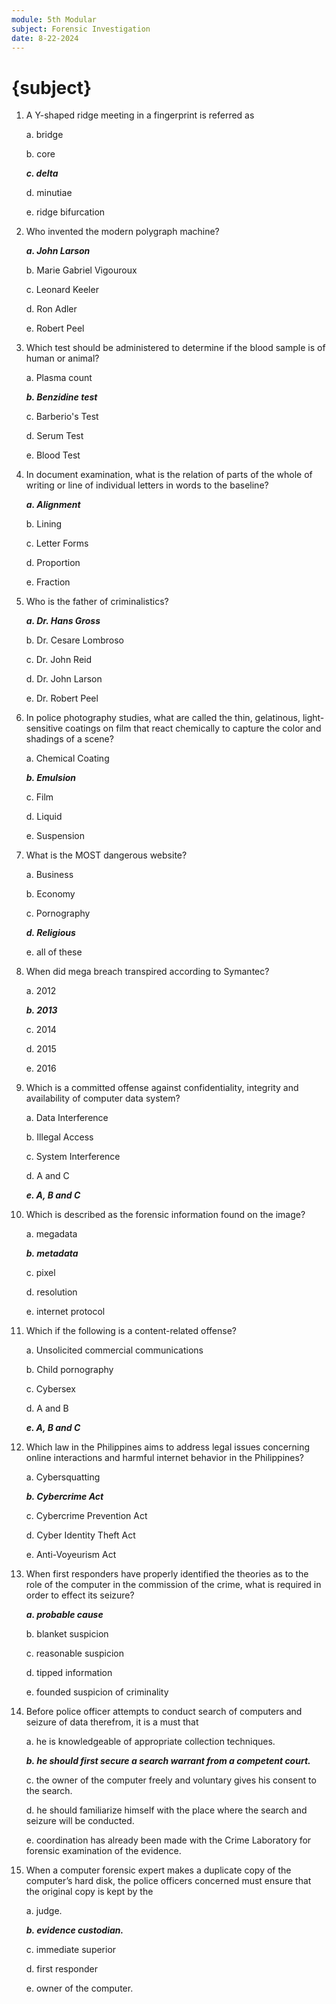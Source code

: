 ```yaml
---
module: 5th Modular
subject: Forensic Investigation
date: 8-22-2024
---
```


# {subject}

1. A Y-shaped ridge meeting in a fingerprint is referred as

   a. bridge

   b. core

   **_c. delta_**

   d. minutiae

   e. ridge bifurcation

2. Who invented the modern polygraph machine?

   **_a. John Larson_**

   b. Marie Gabriel Vigouroux

   c. Leonard Keeler

   d. Ron Adler

   e. Robert Peel

3. Which test should be administered to determine if the blood sample is of human or animal?

   a. Plasma count

   **_b. Benzidine test_**

   c. Barberio's Test

   d. Serum Test

   e. Blood Test

4. In document examination, what is the relation of parts of the whole of writing or line of individual letters in words to the baseline?

   **_a. Alignment_**

   b. Lining

   c. Letter Forms

   d. Proportion

   e. Fraction

5. Who is the father of criminalistics?

   **_a. Dr. Hans Gross_**

   b. Dr. Cesare Lombroso

   c. Dr. John Reid

   d. Dr. John Larson

   e. Dr. Robert Peel

6. In police photography studies, what are called the thin, gelatinous, light-sensitive coatings on film that react chemically to capture the color and shadings of a scene?

   a. Chemical Coating

   **_b. Emulsion_**

   c. Film

   d. Liquid

   e. Suspension

7. What is the MOST dangerous website?

   a. Business

   b. Economy

   c. Pornography

   **_d. Religious_**

   e. all of these

8. When did mega breach transpired according to Symantec?

   a. 2012

   **_b. 2013_**

   c. 2014

   d. 2015

   e. 2016

9. Which is a committed offense against confidentiality, integrity and availability of computer data system?

   a. Data Interference

   b. Illegal Access

   c. System Interference

   d. A and C

   **_e. A, B and C_**

10. Which is described as the forensic information found on the image?

    a. megadata

    **_b. metadata_**

    c. pixel

    d. resolution

    e. internet protocol

11. Which if the following is a content-related offense?

    a. Unsolicited commercial communications

    b. Child pornography

    c. Cybersex

    d. A and B

    **_e. A, B and C_**

12. Which law in the Philippines aims to address legal issues concerning online interactions and harmful internet behavior in the Philippines?

    a. Cybersquatting

    **_b. Cybercrime Act_**

    c. Cybercrime Prevention Act

    d. Cyber Identity Theft Act

    e. Anti-Voyeurism Act

13. When first responders have properly identified the theories as to the role of the computer in the commission of the crime, what is required in order to effect its seizure?

    **_a. probable cause_**

    b. blanket suspicion

    c. reasonable suspicion

    d. tipped information

    e. founded suspicion of criminality

14. Before police officer attempts to conduct search of computers and seizure of data therefrom, it is a must that

    a. he is knowledgeable of appropriate collection techniques.

    **_b. he should first secure a search warrant from a competent court._**

    c. the owner of the computer freely and voluntary gives his consent to the search.

    d. he should familiarize himself with the place where the search and seizure will be conducted.

    e. coordination has already been made with the Crime Laboratory for forensic examination of the evidence.

15. When a computer forensic expert makes a duplicate copy of the computer’s hard disk, the police officers concerned must ensure that the original copy is kept by the

    a. judge.

    **_b. evidence custodian._**

    c. immediate superior

    d. first responder

    e. owner of the computer.
